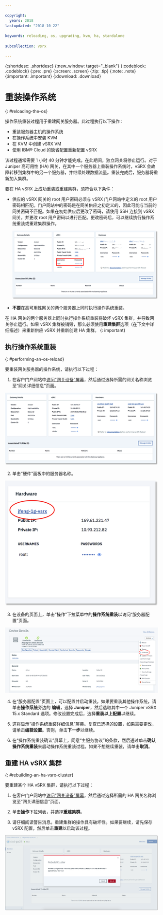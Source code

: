 ```yaml
---

copyright:
  years: 2018
lastupdated: "2018-10-22"

keywords: reloading, os, upgrading, kvm, ha, standalone

subcollection: vsrx

---
```


{:shortdesc: .shortdesc}
{:new_window: target="_blank"}
{:codeblock: .codeblock}
{:pre: .pre}
{:screen: .screen}
{:tip: .tip}
{:note: .note}
{:important: .important}
{:download: .download}

# 重装操作系统
{: #reloading-the-os}

操作系统重装过程用于重建网关服务器。此过程执行以下操作：

* 重装服务器主机的操作系统
* 在操作系统中安装 KVM
* 在 KVM 中创建 vSRX VM
* 使用 IBM® Cloud 的缺省配置重新配置 vSRX

该过程通常需要 1 小时 40 分钟才能完成。在此期间，独立网关将停止运行。对于 Juniper 高可用性 (HA) 网关，在其中一个服务器上重装操作系统时，vSRX 会故障转移到集群中的另一个服务器，并继续处理数据流量。重装完成后，服务器将重新加入集群。

要在 HA vSRX 上成功重装或重建集群，须符合以下条件：

* 供应的 vSRX 网关的 root 用户密码必须与 vSRX 门户网站中定义的 root 用户密码相匹配。门户网站中的密码是在网关供应之初定义的，因此可能与当前的网关密码不匹配。如果在初始供应后更改了密码，请使用 SSH 连接到 vSRX 网关，并更改 root 用户密码以进行匹配。更改密码后，可以继续执行操作系统重装或重建集群操作。

  <img src="images/gw-vsrx-password.png" alt="图样" style="width: 700px;"/>

* **不要**在高可用性网关的两个服务器上同时执行操作系统重装。

在 HA 网关的两个服务器上同时执行操作系统重装将破坏 vSRX 集群，并导致网关停止运行。如果 vSRX 集群被销毁，那么必须使用**重建集群**选项（在下文中详细描述）来重新供应 vSRX 并重新创建 HA 集群。
{: important}

## 执行操作系统重装
{: #performing-an-os-reload}

要重装网关服务器的操作系统，请执行以下过程：

1. 在客户门户网站中[访问“网关设备”屏幕](/docs/infrastructure/vsrx?topic=vsrx-viewing-all-your-gateway-appliances)，然后通过选择所需的网关名称浏览至“网关详细信息”页面。

  <img src="images/gw-sa-details.png" alt="图样" style="width: 700px;"/>

2. 单击“硬件”面板中的服务器名称。

  ![硬件服务器](images/os_hardware.png)

3. 在设备的页面上，单击“操作”下拉菜单中的**操作系统重装**以访问“服务器配置”页面。

  ![设备详细信息](images/os_device_page.png)

4. 在“服务器配置”页面上，可以配置并启动重装。如果要重装其他操作系统，请单击**操作系统**旁边的 **编辑**，选择 **Juniper**，然后选取其中一个 Juniper vSRX 15.x Standard 选项。修改设置完成后，选择**重装以上配置**以继续。

5. 这将显示“操作系统重装详细信息”屏幕。复查已选择的设置，如果需要更改，请单击**编辑设置**。否则，单击**下一步**以继续。

6. 在“操作系统重装确认”屏幕上，同意“主服务协议”的条款，然后通过单击**确认操作系统重装**来启动操作系统重装过程。如果不想继续重装，请单击**取消**。

## 重建 HA vSRX 集群
{: #rebuilding-an-ha-vsrx-cluster}

要重建某个 HA vSRX 集群，请执行以下过程：

1. 在客户门户网站中[访问“网关设备”屏幕](/docs/infrastructure/vsrx?topic=vsrx-viewing-all-your-gateway-appliances)，然后通过选择所需的 HA 网关名称浏览至“网关详细信息”页面。

2. 单击**操作**下拉列表，并选择**重建集群**。

3. 请仔细阅读警告消息。重建集群的操作具有破坏性。如果要继续，请先保存 vSRX 配置，然后单击**重建**以启动该过程。

  ![确认重建集群](images/rebuild_cluster_confirm.png)
